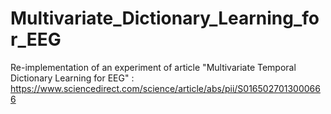 # Multivariate_Dictionary_Learning_for_EEG
Re-implementation of an experiment of article "Multivariate Temporal Dictionary Learning for EEG" : https://www.sciencedirect.com/science/article/abs/pii/S0165027013000666
